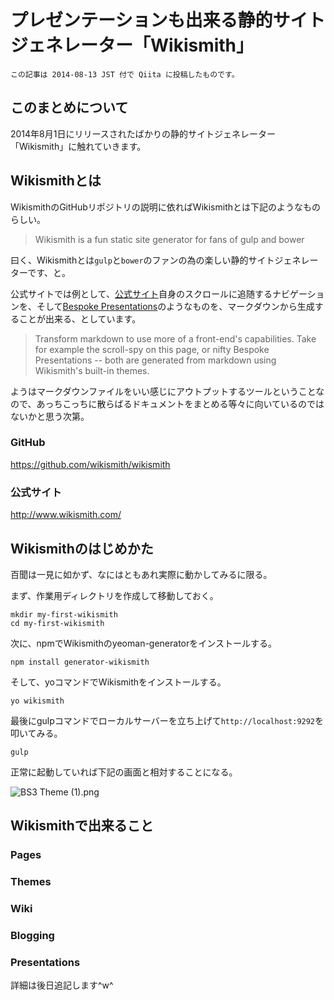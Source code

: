 # プレゼンテーションも出来る静的サイトジェネレーター「Wikismith」

```
この記事は 2014-08-13 JST 付で Qiita に投稿したものです。
```

## このまとめについて

2014年8月1日にリリースされたばかりの静的サイトジェネレーター「Wikismith」に触れていきます。

## Wikismithとは

WikismithのGitHubリポジトリの説明に依ればWikismithとは下記のようなものらしい。

> Wikismith is a fun static site generator for fans of gulp and bower

曰く、Wikismithとは`gulp`と`bower`のファンの為の楽しい静的サイトジェネレーターです、と。

公式サイトでは例として、[公式サイト](http://www.wikismith.com/)自身のスクロールに追随するナビゲーションを、そして[Bespoke Presentations](http://www.wikismith.com/bespoke_presentations/)のようなものを、マークダウンから生成することが出来る、としています。

> Transform markdown to use more of a front-end's capabilities. Take for example the scroll-spy on this page, or nifty Bespoke Presentations -- both are generated from markdown using Wikismith's built-in themes.

ようはマークダウンファイルをいい感じにアウトプットするツールということなので、あっちこっちに散らばるドキュメントをまとめる等々に向いているのではないかと思う次第。

### GitHub

https://github.com/wikismith/wikismith

### 公式サイト

http://www.wikismith.com/

## Wikismithのはじめかた

百聞は一見に如かず、なにはともあれ実際に動かしてみるに限る。

まず、作業用ディレクトリを作成して移動しておく。

```
mkdir my-first-wikismith
cd my-first-wikismith
```

次に、npmでWikismithのyeoman-generatorをインストールする。

```
npm install generator-wikismith
```

そして、yoコマンドでWikismithをインストールする。

```
yo wikismith
```

最後にgulpコマンドでローカルサーバーを立ち上げて`http://localhost:9292`を叩いてみる。

```
gulp
```

正常に起動していれば下記の画面と相対することになる。

![BS3 Theme (1).png](https://qiita-image-store.s3.amazonaws.com/0/9946/60fa2c42-f951-ea99-f6c6-bcc7914b6b4b.png)

## Wikismithで出来ること

### Pages

### Themes

### Wiki

### Blogging

### Presentations

詳細は後日追記します^w^
